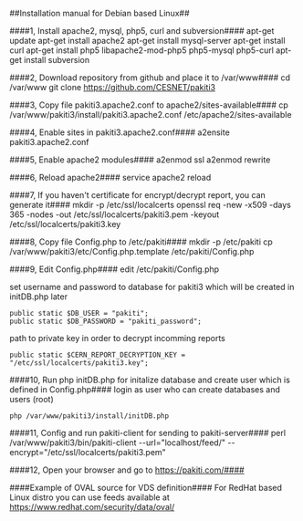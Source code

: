 ##Installation manual for Debian based Linux##

####1, Install apache2, mysql, php5, curl and subversion####
    apt-get update
    apt-get install apache2
    apt-get install mysql-server
    apt-get install curl
    apt-get install php5 libapache2-mod-php5 php5-mysql php5-curl
    apt-get install subversion

####2, Download repository from github and place it to /var/www####
    cd /var/www
    git clone https://github.com/CESNET/pakiti3

####3, Copy file pakiti3.apache2.conf to apache2/sites-available####
    cp /var/www/pakiti3/install/pakiti3.apache2.conf /etc/apache2/sites-available

####4, Enable sites in pakiti3.apache2.conf####
    a2ensite pakiti3.apache2.conf

####5, Enable apache2 modules####
    a2enmod ssl
    a2enmod rewrite

####6, Reload apache2####
    service apache2 reload
    
####7, If you haven't certificate for encrypt/decrypt report, you can generate it####
    mkdir -p /etc/ssl/localcerts
    openssl req -new -x509 -days 365 -nodes -out /etc/ssl/localcerts/pakiti3.pem -keyout /etc/ssl/localcerts/pakiti3.key

####8, Copy file Config.php to /etc/pakiti####
    mkdir -p /etc/pakiti
    cp /var/www/pakiti3/etc/Config.php.template /etc/pakiti/Config.php

####9, Edit Config.php####
    edit /etc/pakiti/Config.php

set username and password to database for pakiti3 which will be created in initDB.php later

    public static $DB_USER = "pakiti";
    public static $DB_PASSWORD = "pakiti_password";

path to private key in order to decrypt incomming reports

    public static $CERN_REPORT_DECRYPTION_KEY = "/etc/ssl/localcerts/pakiti3.key";

####10, Run php initDB.php for initalize database and create user which is defined in Config.php####
login as user who can create databases and users (root)

    php /var/www/pakiti3/install/initDB.php

####11, Config and run pakiti-client for sending to pakiti-server####
    perl /var/www/pakiti3/bin/pakiti-client --url="localhost/feed/" --encrypt="/etc/ssl/localcerts/pakiti3.pem"

####12, Open your browser and go to https://pakiti.com/####

####Example of OVAL source for VDS definition####
    For RedHat based Linux distro you can use feeds available at https://www.redhat.com/security/data/oval/
